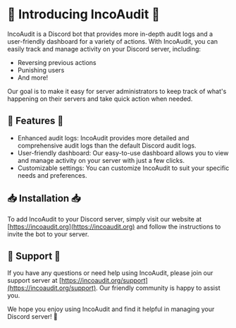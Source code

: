 # 🎉 Introducing IncoAudit 🎉

IncoAudit is a Discord bot that provides more in-depth audit logs and a user-friendly dashboard for a variety of actions. With IncoAudit, you can easily track and manage activity on your Discord server, including:

- Reversing previous actions
- Punishing users
- And more!

Our goal is to make it easy for server administrators to keep track of what's happening on their servers and take quick action when needed.

## 🚀 Features 🚀

- Enhanced audit logs: IncoAudit provides more detailed and comprehensive audit logs than the default Discord audit logs.
- User-friendly dashboard: Our easy-to-use dashboard allows you to view and manage activity on your server with just a few clicks.
- Customizable settings: You can customize IncoAudit to suit your specific needs and preferences.

## 📥 Installation 📥

To add IncoAudit to your Discord server, simply visit our website at [https://incoaudit.org](https://incoaudit.org) and follow the instructions to invite the bot to your server.

## 💬 Support 💬

If you have any questions or need help using IncoAudit, please join our support server at [https://incoaudit.org/support](https://incoaudit.org/support). Our friendly community is happy to assist you.

We hope you enjoy using IncoAudit and find it helpful in managing your Discord server! 🎉
